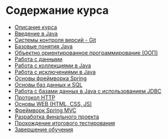 Содержание курса
====================

* [Описание курса]({{site.baseurl}})
* [Введение в Java]({{site.baseurl}}/course/java_intro)
* [Системы контроля версий - Git]({{site.baseurl}}/course/vcs)
* [Базовые понятия Java]({{site.baseurl}}/course/java_basics)
* [Объектно ориентированное программирование (ООП)]({{site.baseurl}}/course/oop)
* [Работа с данными]({{site.baseurl}}/course/data_handling)
* [Работа с коллекциями в Java]({{site.baseurl}}/course/collections)
* [Работа с исключениями в Java]({{site.baseurl}}/course/exceptions)
* [Основы фреймворка Spring]({{site.baseurl}}/course/spring_framework)
* [Основы баз данных и SQL]({{site.baseurl}}/course/db_basics)
* [Работа с базами данных в Java c использованием JDBC]({{site.baseurl}}/course/jdbc)
* [Протокол HTTP]({{site.baseurl}}/course/http)
* [Основы WEB (HTML, CSS, JS)]({{site.baseurl}}/course/web_basics)
* [Фреймворк Spring MVC]({{site.baseurl}}/course/spring_mvc_framework)
* [Разработка финального проекта]({{site.baseurl}}/course/final_project)
* [Прохождение итогового тестирования]({{site.baseurl}}/course/final_test)
* [Завершение обучения]({{site.baseurl}}/course/next_steps)
